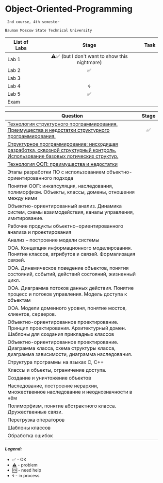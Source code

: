 # Object-Oriented-Programming
     2nd course, 4th semester

    Bauman Moscow State Technical University

| List of Labs  |     Stage     |      Task     |
| ------------- |:-------------:|:-------------:|
| Lab 1|⚠️✅ (but I don't want to show this nightmare)||
| Lab 2| ✅ ||
| Lab 3|  ||
| Lab 4| 🌀 ||
| Lab 5| ✅ ||
| Exam |||

|  Question  |     Stage     |  
| ------------- |:-------------:|
|<a href="../../wiki/Технология-структурного-программирования.-Преимущества-и-недостатки-структурного-программирования.">Технология структурного программирования. Преимущества и недостатки структурного программирования.</a>|✅|
|<a href="../../wiki/Структурное-программирование:-нисходящая-разработка,-сквозной-структурный-контроль.-Использование-базовых-логических-структур">Структурное программирование: нисходящая разработка, сквозной структурный контроль. Использование базовых логических структур.</a>||
|<a href="../../wiki/Технология-ООП:-преимущества-и-недостатки">Технология ООП: преимущества и недостатки</a>||
|Этапы разработки ПО с использованием объектно-ориентированного подхода||
|Понятия ООП: инкапсуляция, наследования, полиморфизм. Объекты, классы, домены, отношения между ними||
|Объектно-ориентированный анализ. Динамика систем, схемы взаимодействия, каналы управления,  имитирование.||
|Рабочие продукты объектно-ориентированного анализа и проектирования||
|Анализ – построение модели системы||
|ООА. Концепция информационного моделирования. Понятие классов, атрибутов и связей. Формализация связей.||
|ООА. Динамическое поведение объектов, понятия состояний, событий, действий состояний, жизненный цикл.||
|ООА. Диаграмма потоков данных действия. Понятие процесс и потоков управления. Модель доступа к объектам||
|ООА. Модели доменного уровня, понятие мостов, клиентов, серверов.||
|Объектно-ориентированное проектирование. Принцип проектирования. Архитектурный домен. Шаблоны для создания прикладных классов||
|Объектно-ориентированное проектирование. Диаграмма класса, схема структуры класса, диаграмма зависимости, диаграмма наследования.||
|Структура программы на языках C, C++||
|Классы и объекты, ограничение доступа.||
|Создание и уничтожение объектов||
|Наследование, построение иерархии, множественное наследование и неоднозначности в нём||
|Полиморфизм, понятие абстрактного класса. Дружественные связи.||
|Перегрузка операторов||
|Шаблоны классов||
|Обработка ошибок||


#### <i>Legend:</i>
<ul>
<li>✅ - ОК
<li>⚠️ - problem
<li>🆘 - need help
<li>🌀 - in process
</ul>
